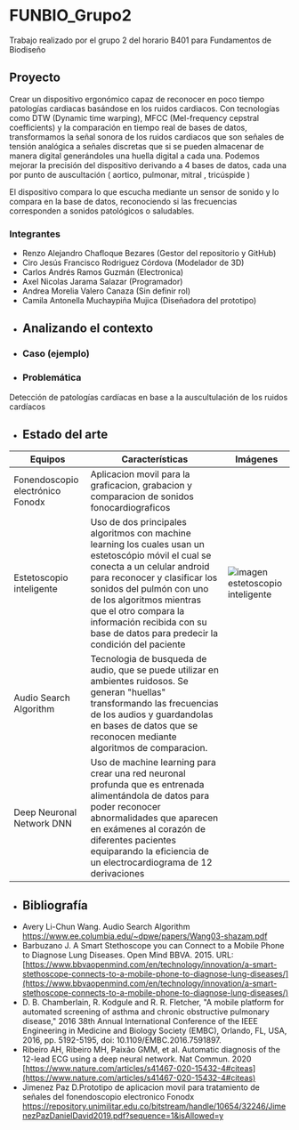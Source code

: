 # FUNBIO_Grupo2
Trabajo realizado por el grupo 2 del horario B401 para Fundamentos de Biodiseño

## Proyecto
Crear un dispositivo ergonómico capaz de reconocer en poco tiempo patologías cardiacas basándose en los ruidos cardiacos. 
Con tecnologías como DTW (Dynamic time warping), MFCC (Mel-frequency cepstral coefficients) y la comparación en tiempo real de bases de datos, transformamos la señal sonora de los ruidos cardiacos que son señales de tensión analógica a señales discretas que si se pueden almacenar de manera digital generándoles una huella digital a cada una.
Podemos mejorar la precisión del dispositivo derivando a 4 bases de datos, cada una por punto de auscultación ( aortico, pulmonar, mitral , tricúspide ) 
 
El dispositivo compara lo que escucha mediante un sensor de sonido y lo compara en la base de datos, reconociendo si las frecuencias corresponden a sonidos patológicos o saludables.


### Integrantes
* Renzo Alejandro Chafloque Bezares (Gestor del repositorio y GitHub)
* Ciro Jesús Francisco Rodriguez Córdova (Modelador de 3D)
* Carlos Andrés Ramos Guzmán (Electronica)
* Axel Nicolas Jarama Salazar (Programador)
* Andrea Morelia Valero Canaza (Sin definir rol)
* Camila Antonella Muchaypiña Mujica (Diseñadora del prototipo)

- ## Analizando el contexto
- ### Caso (ejemplo)
- ### Problemática
Detección de patologías cardíacas en base a la auscultulación de los ruidos cardíacos
- ## Estado del arte
| Equipos | Características | Imágenes |
|------------|-----------------|-------------|
| Fonendoscopio electrónico Fonodx | Aplicacion movil para la graficacion, grabacion y comparacion de sonidos fonocardiograficos  
| Estetoscopio inteligente| Uso de dos principales algoritmos con machine learning los cuales usan un estetoscópio móvil el cual se conecta a un celular android para reconocer y clasificar los sonidos del pulmón con uno de los algoritmos mientras que el otro compara la información recibida con su base de datos para predecir la condición del paciente| ![imagen estetoscopio inteligente](https://www.bbvaopenmind.com/wp-content/uploads/2015/08/BBVA-OpenMind-estetoscopio-inteligente-MIT.ppal_-1-1.jpg)|
| Audio Search Algorithm | Tecnologia de busqueda de audio, que se puede utilizar en ambientes ruidosos. Se generan "huellas" transformando las frecuencias de los audios y guardandolas en bases de datos que se reconocen mediante algoritmos de comparacion. 
|Deep Neuronal Network DNN|Uso de machine learning para crear una red neuronal profunda que es entrenada alimentándola de datos para poder reconocer abnormalidades que aparecen en exámenes al corazón de diferentes pacientes equiparando la eficiencia de un electrocardiograma de 12 derivaciones| |
- ## Bibliografía
-  Avery Li-Chun Wang. Audio Search Algorithm https://www.ee.columbia.edu/~dpwe/papers/Wang03-shazam.pdf
-  Barbuzano J. A Smart Stethoscope you can Connect to a Mobile Phone to Diagnose Lung Diseases. Open Mind BBVA. 2015. URL: [https://www.bbvaopenmind.com/en/technology/innovation/a-smart-stethoscope-connects-to-a-mobile-phone-to-diagnose-lung-diseases/](https://www.bbvaopenmind.com/en/technology/innovation/a-smart-stethoscope-connects-to-a-mobile-phone-to-diagnose-lung-diseases/)
- D. B. Chamberlain, R. Kodgule and R. R. Fletcher, "A mobile platform for automated screening of asthma and chronic obstructive pulmonary disease," 2016 38th Annual International Conference of the IEEE Engineering in Medicine and Biology Society (EMBC), Orlando, FL, USA, 2016, pp. 5192-5195, doi: 10.1109/EMBC.2016.7591897.
- Ribeiro AH, Ribeiro MH, Paixão GMM, et al. Automatic diagnosis of the 12-lead ECG using a deep neural network. Nat Commun. 2020 [https://www.nature.com/articles/s41467-020-15432-4#citeas](https://www.nature.com/articles/s41467-020-15432-4#citeas)
- Jimenez Paz D.Prototipo de aplicacion movil para tratamiento de señales del fonendoscopio electronico Fonodx https://repository.unimilitar.edu.co/bitstream/handle/10654/32246/JimenezPazDanielDavid2019.pdf?sequence=1&isAllowed=y
